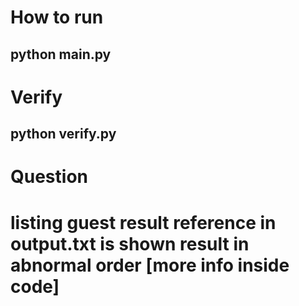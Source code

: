 # How to run 
## python main.py

# Verify
## python verify.py

# Question
# listing guest result reference in output.txt is shown result in abnormal order [more info inside code]